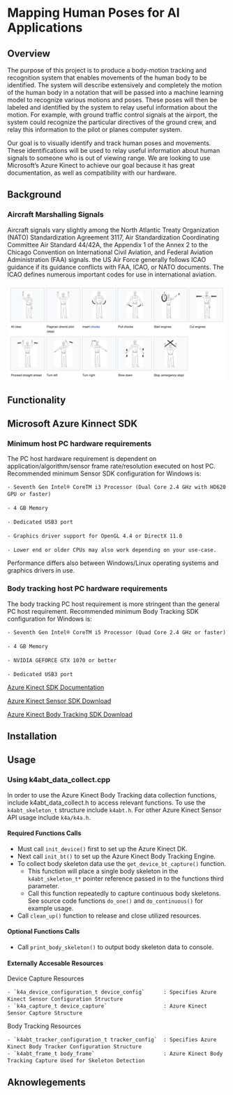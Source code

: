 # Mapping Human Poses for AI Applications

## Overview

The purpose of this project is to produce a body-motion tracking and recognition system that enables movements of the human body to be identified. The system will describe extensively and completely the motion of the human body in a notation that will be passed into a machine learning model to recognize various motions and poses. These poses will then be labeled and identified by the system to relay useful information about the motion. For example, with ground traffic control signals at the airport, the system could recognize the particular directives of the ground crew, and relay this information to the pilot or planes computer system.

Our goal is to visually identify and track human poses and movements. These identifications will be used to relay useful information about human signals to someone who is out of viewing range. We are looking to use Microsoft’s Azure Kinect to achieve our goal because it has great documentation, as well as compatibility with our hardware.

## Background

### Aircraft Marshalling Signals

Aircraft signals vary slightly among the North Atlantic Treaty Organization (NATO) Standardization Agreement 3117, Air Standardization Coordinating Committee Air Standard 44/42A, the Appendix 1 of the Annex 2 to the Chicago Convention on International Civil Aviation, and Federal Aviation Administration (FAA) signals. the US Air Force generally follows ICAO guidance if its guidance conflicts with FAA, ICAO, or NATO documents. The ICAO defines numerous important codes for use in international aviation.

![Aircraft Marshalling Signals](documentation_assets/aircraft_marshalling_signals.png)

## Functionality

## Microsoft Azure Kinnect SDK

### Minimum host PC hardware requirements
The PC host hardware requirement is dependent on application/algorithm/sensor frame rate/resolution executed on host PC. Recommended minimum Sensor SDK configuration for Windows is:
  
  ```
  - Seventh Gen Intel® CoreTM i3 Processor (Dual Core 2.4 GHz with HD620 GPU or faster)
  
  - 4 GB Memory
  
  - Dedicated USB3 port
  
  - Graphics driver support for OpenGL 4.4 or DirectX 11.0
  
  - Lower end or older CPUs may also work depending on your use-case.
  ```
  
Performance differs also between Windows/Linux operating systems and graphics drivers in use.

### Body tracking host PC hardware requirements
The body tracking PC host requirement is more stringent than the general PC host requirement. Recommended minimum Body Tracking SDK configuration for Windows is:
  
  ```
  - Seventh Gen Intel® CoreTM i5 Processor (Quad Core 2.4 GHz or faster)
  
  - 4 GB Memory
  
  - NVIDIA GEFORCE GTX 1070 or better
  
  - Dedicated USB3 port
  ```

[Azure Kinect SDK Documentation](https://docs.microsoft.com/en-us/azure/Kinect-dk/)

[Azure Kinect Sensor SDK Download](https://docs.microsoft.com/en-us/azure/Kinect-dk/sensor-sdk-download)

[Azure Kinect Body Tracking SDK Download](https://docs.microsoft.com/en-us/azure/Kinect-dk/body-sdk-download)


## Installation

## Usage

### Using k4abt_data_collect.cpp

In order to use the Azure Kinect Body Tracking data collection functions, include k4abt_data_collect.h to access relevant functions. To use the `k4abt_skeleton_t` structure include `k4abt.h`. For other Azure Kinect Sensor API usage include `k4a/k4a.h`.
  
  #### Required Functions Calls
  - Must call `init_device()` first to set up the Azure Kinect DK.
  - Next call `init_bt()` to set up the Azure Kinect Body Tracking Engine.
  - To collect body skeleton data use the `get_device_bt_capture()` function. 
      - This function will place a single body skeleton in the `k4abt_skeleton_t*` 
        pointer reference passed in to the functions third parameter. 
      - Call this function repeatedly to capture continuous body skeletons.
        See source code functions `do_one()` and `do_continuous()` for example usage.
  - Call `clean_up()` function to release and close utilized resources.
  
  #### Optional Functions Calls
  - Call `print_body_skeleton()` to output body skeleton data to console.
  
  #### Externally Accesable Resources
  Device Capture Resources
    
    - `k4a_device_configuration_t device_config`      : Specifies Azure Kinect Sensor Configuration Structure
    - `k4a_capture_t device_capture`                  : Azure Kinect Sensor Capture Structure

  Body Tracking Resources
    
    - `k4abt_tracker_configuration_t tracker_config`  : Specifies Azure Kinect Body Tracker Configuration Structure
    - `k4abt_frame_t body_frame`                      : Azure Kinect Body Tracking Capture Used for Skeleton Detection
  
  
## Aknowlegements

